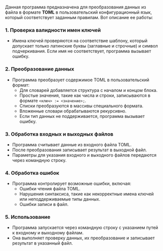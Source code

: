 Данная программа предназначена для преобразования данных из файла в формате **TOML** в пользовательский конфигурационный язык, который соответствует заданным правилам. Вот описание ее работы:

### 1. **Проверка валидности имен ключей**
   - Имена ключей проверяются на соответствие шаблону, который допускает только латинские буквы (заглавные и строчные) и символ подчеркивания. Если имя не соответствует, программа вызывает ошибку.

### 2. **Преобразование данных**
   - Программа преобразует содержимое TOML в пользовательский формат:
     - Для словарей добавляется структура с началом и концом блока.
     - Простые значения, такие как числа и строки, записываются в формате `<ключ> := <значение>;`.
     - Списки преобразуются в массивы специального формата.
     - Вложенные словари обрабатываются рекурсивно.
     - Если тип данных не поддерживается, программа вызывает ошибку.

### 3. **Обработка входных и выходных файлов**
   - Программа считывает данные из входного файла TOML.
   - После преобразования записывает результат в выходной файл.
   - Параметры для указания входного и выходного файлов передаются через командную строку.

### 4. **Обработка ошибок**
   - Программа контролирует возможные ошибки, включая:
     - Ошибки чтения файла TOML.
     - Нарушения синтаксиса, такие как некорректные имена ключей или неподдерживаемые типы данных.
     - Ошибки записи в файл.

### 5. **Использование**
   - Программа запускается через командную строку с указанием путей к входному и выходному файлам.
   - Она выполняет проверку данных, их преобразование и записывает результат в указанный файл.